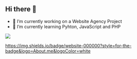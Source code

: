 ## Hi there 👋

- 🔭 I’m currently working on a Website Agency Project
- 🌱 I’m currently learning Pyhton, JavaScript and PHP

![](http://github-profile-summary-cards.vercel.app/api/cards/profile-details?username=jkengineer42&theme=apprentice)

https://img.shields.io/badge/website-000000?style=for-the-badge&logo=About.me&logoColor=white
